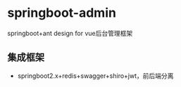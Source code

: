 # springboot-admin #
springboot+ant design for vue后台管理框架
## 集成框架
- springboot2.x+redis+swagger+shiro+jwt，前后端分离
